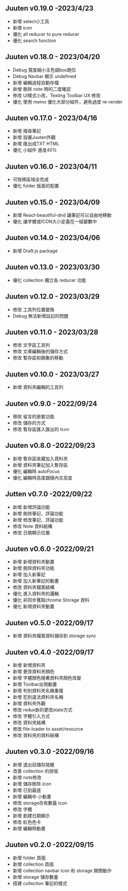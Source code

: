 ## Juuten v0.19.0 -2023/4/23
- 新增 select小工具
- 新增 icon
- 優化 all reducer to pure reducer
- 優化 search function

## Juuten v0.18.0 - 2023/04/20
- Debug 寬度縮小主色調box跑位
- Debug Navbar 顯示 undefined
- 新增 編輯過程自動存檔
- 新增 刪除 note 時的二度確認
- 修改 UI樣式小改，Texting Toolbar UX 修改
- 優化 使用 memo 優化大部分組件，避免過度 re-render

## Juuten v0.17.0 - 2023/04/16
- 新增 搜尋筆記
- 新增 設置Juuten外觀
- 新增 匯出成TXT HTML
- 優化 小組件 進度40%

## Juuten v0.16.0 - 2023/04/11
- 可拖移區域全完成
- 優化 folder 版面的配置

## Juuten v0.15.0 - 2023/04/09
- 新增 React-beautiful-dnd 讓筆記可以自由地移動
- 優化 讓字體或ICON大小定義在一組變數中

## Juuten v0.14.0 - 2023/04/06
- 新增 Draft.js package

## Juuten v0.13.0 - 2023/03/30
- 優化 collection 獨立各 reducer 功能 

## Juuten v0.12.0 - 2023/03/29
- 修改 工具列位置變換
- Debug 無法新增註記的問題

## Juuten v0.11.0 - 2023/03/28
- 修改 文字區工具列
- 修改 文章編輯後的儲存方式
- 修改 暫存區和錦集的移動

## Juuten v0.10.0 - 2023/03/27
- 新增 資料夾編輯的工具列

## Juuten v0.9.0 - 2022/09/24
- 移除 留言的嵌套功能
- 修改 儲存的方式
- 修改 暫存區匯入匯出的 Icon

## Juuten v0.8.0 -2022/09/23
- 新增 暫存區收藏加入資料夾
- 新增 資料夾筆記加入暫存區
- 優化 編輯時 autoFocus
- 優化 編輯時高度跟隨內文高度

## Jutten v0.7.0 -2022/09/22
- 新增 新增評論功能
- 新增 刪除筆記、評論功能
- 新增 修改筆記、評論功能
- 修改 Note 資料結構
- 修改 日期顯示位置

## Juuten v0.6.0 -2022/09/21
- 新增 新增資料夾動畫
- 新增 刪除資料夾功能
- 新增 加入新筆記
- 新增 加入新筆記的動畫
- 修改 資料夾檔案結構
- 優化 進入資料夾的邏輯
- 優化 非同步獲取chrome Storage 資料
- 優化 新增資料夾動畫

## Juuten v0.5.0 -2022/09/17 
- 新增 資料夾檔案資料儲存到 storage sync

## Juuten v0.4.0 -2022/09/17
- 新增 新增資料夾
- 新增 更改資料夾顏色
- 新增 字體顏色隨著資料夾顏色改變
- 新增 Toolbar出現動畫
- 新增 判別資料夾名稱重複
- 新增 犯別違法資料夾名稱
- 新增 資料夾外觀
- 修改 redux新的更改state方式
- 修改 字體引入方式
- 修改 資料夾結構
- 修改 file-loader to asset/resource
- 修改 資料夾的資料結構

## Juuten v0.3.0 -2022/09/16
- 新增 退出前儲存提醒
- 改善 collection 的排版
- 新增 note修改 
- 新增 儲存刪除 icon
- 新增 已到最底
- 新增 編輯中 小動畫
- 修改 storage存有數量 icon
- 修改 字體
- 新增 創建日期顯示
- 修改 紅色色卡
- 新增 編輯時動畫

## Juuten v0.2.0 -2022/09/15
- 新增 folder 頁面
- 新增 collection 頁面
- 新增 collection navbar icon 和 storage 開關動作
- 新增 storage 儲存數量
- 搭建 collection 筆記的樣式